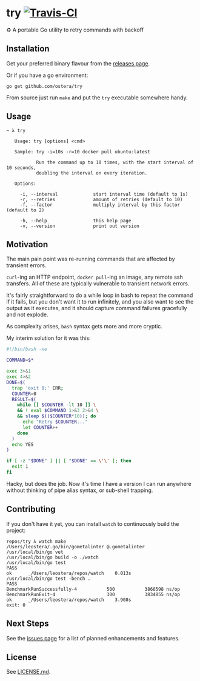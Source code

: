 # try [![Travis-CI](https://api.travis-ci.org/ostera/try.svg)](https://travis-ci.org/ostera/try)
:recycle: A portable Go utility to retry commands with backoff

## Installation

Get your preferred binary flavour from the [releases page](https://github.com/ostera/try/releases).

Or if you have a go environment:

```
go get github.com/ostera/try
```

From source just run `make` and put the `try` executable somewhere handy.

## Usage

```
~ λ try

   Usage: try [options] <cmd>

   Sample: try -i=10s -r=10 docker pull ubuntu:latest

           Run the command up to 10 times, with the start interval of 10 seconds,
           doubling the interval on every iteration.

   Options:

     -i, --interval             start interval time (default to 1s)
     -r, --retries              amount of retries (default to 10)
     -f, --factor               multiply interval by this factor (default to 2)

     -h, --help                 this help page
     -v, --version              print out version

```

## Motivation

The main pain point was re-running commands that are affected by transient errors.

`curl`-ing an HTTP endpoint, `docker pull`-ing an image, any remote ssh transfers.
All of these are typically vulnerable to transient network errors.

It's fairly straightforward to do a while loop in bash to repeat the command if it
fails, but you don't want it to run infinitely, and you also want to see the output
as it executes, and it should capture command failures gracefully and not explode.

As complexity arises, `bash` syntax gets more and more cryptic.

My interim solution for it was this:

```bash
#!/bin/bash -xe

COMMAND=$*

exec 3>&1
exec 4>&2
DONE=$(
  trap 'exit 0;' ERR;
  COUNTER=0
  RESULT=$(
    while [[ $COUNTER -lt 10 ]] \
    && ! eval $COMMAND 1>&3 2>&4 \
    && sleep $(($COUNTER*10)); do
      echo "Retry $COUNTER..."
      let COUNTER++
    done
  )
  echo YES
)

if [ -z "$DONE" ] || [ "$DONE" == \'\' ]; then
  exit 1
fi
```

Hacky, but does the job. Now it's time I have a version I can run anywhere without
thinking of pipe alias syntax, or sub-shell trapping.

## Contributing

If you don't have it yet, you can install `watch` to continuously build the project:

```
repos/try λ watch make
/Users/leostera/.go/bin/gometalinter @.gometalinter
/usr/local/bin/go vet
/usr/local/bin/go build -o ./watch
/usr/local/bin/go test
PASS
ok      _/Users/leostera/repos/watch    0.013s
/usr/local/bin/go test -bench .
PASS
BenchmarkRunSuccessfully-4           500           3860598 ns/op
BenchmarkRunExit-4                   300           3834855 ns/op
ok      _/Users/leostera/repos/watch    3.908s
exit: 0
```

## Next Steps

See the [issues page](https://github.com/ostera/try/issues?q=is%3Aopen+is%3Aissue+label%3Aenhancement) for a list of planned enhancements and features.

## License

See [LICENSE.md](https://github.com/ostera/try/blob/master/LICENSE).
